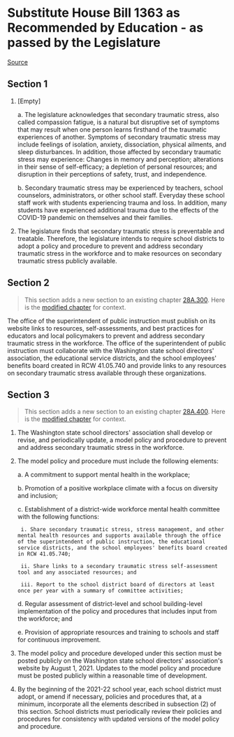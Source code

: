 # Substitute House Bill 1363 as Recommended by Education - as passed by the Legislature

[Source](http://lawfilesext.leg.wa.gov/biennium/2021-22/Xml/Bills/House%20Passed%20Legislature/1363-S.PL.xml)
## Section 1
1. [Empty]

    a. The legislature acknowledges that secondary traumatic stress, also called compassion fatigue, is a natural but disruptive set of symptoms that may result when one person learns firsthand of the traumatic experiences of another. Symptoms of secondary traumatic stress may include feelings of isolation, anxiety, dissociation, physical ailments, and sleep disturbances. In addition, those affected by secondary traumatic stress may experience: Changes in memory and perception; alterations in their sense of self-efficacy; a depletion of personal resources; and disruption in their perceptions of safety, trust, and independence.

    b. Secondary traumatic stress may be experienced by teachers, school counselors, administrators, or other school staff. Everyday these school staff work with students experiencing trauma and loss. In addition, many students have experienced additional trauma due to the effects of the COVID-19 pandemic on themselves and their families.

2. The legislature finds that secondary traumatic stress is preventable and treatable. Therefore, the legislature intends to require school districts to adopt a policy and procedure to prevent and address secondary traumatic stress in the workforce and to make resources on secondary traumatic stress publicly available.


## Section 2
> This section adds a new section to an existing chapter [28A.300](/rcw/28A_common_school_provisions/28A.300_superintendent_of_public_instruction.md). Here is the [modified chapter](rcw/28A_common_school_provisions/28A.300_superintendent_of_public_instruction.md) for context.

The office of the superintendent of public instruction must publish on its website links to resources, self-assessments, and best practices for educators and local policymakers to prevent and address secondary traumatic stress in the workforce. The office of the superintendent of public instruction must collaborate with the Washington state school directors' association, the educational service districts, and the school employees' benefits board created in RCW 41.05.740 and provide links to any resources on secondary traumatic stress available through these organizations.


## Section 3
> This section adds a new section to an existing chapter [28A.400](/rcw/28A_common_school_provisions/28A.400_employees.md). Here is the [modified chapter](rcw/28A_common_school_provisions/28A.400_employees.md) for context.

1. The Washington state school directors' association shall develop or revise, and periodically update, a model policy and procedure to prevent and address secondary traumatic stress in the workforce.

2. The model policy and procedure must include the following elements:

    a. A commitment to support mental health in the workplace;

    b. Promotion of a positive workplace climate with a focus on diversity and inclusion;

    c. Establishment of a district-wide workforce mental health committee with the following functions:

        i. Share secondary traumatic stress, stress management, and other mental health resources and supports available through the office of the superintendent of public instruction, the educational service districts, and the school employees' benefits board created in RCW 41.05.740;

        ii. Share links to a secondary traumatic stress self-assessment tool and any associated resources; and

        iii. Report to the school district board of directors at least once per year with a summary of committee activities;

    d. Regular assessment of district-level and school building-level implementation of the policy and procedures that includes input from the workforce; and

    e. Provision of appropriate resources and training to schools and staff for continuous improvement.

3. The model policy and procedure developed under this section must be posted publicly on the Washington state school directors' association's website by August 1, 2021. Updates to the model policy and procedure must be posted publicly within a reasonable time of development.

4. By the beginning of the 2021-22 school year, each school district must adopt, or amend if necessary, policies and procedures that, at a minimum, incorporate all the elements described in subsection (2) of this section. School districts must periodically review their policies and procedures for consistency with updated versions of the model policy and procedure.

